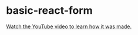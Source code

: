# basic-react-form

[Watch the YouTube video to learn how it was made.](https://youtu.be/_Dq8QnQtx5Y)
